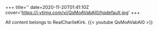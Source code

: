 +++
title=''
date=2020-11-20T01:41:10Z
cover='https://i.ytimg.com/vi/QsMoAVabAI0/hqdefault.jpg'
+++

All content belongs to RealCharlieKirk.
{{< youtube QsMoAVabAI0 >}}
